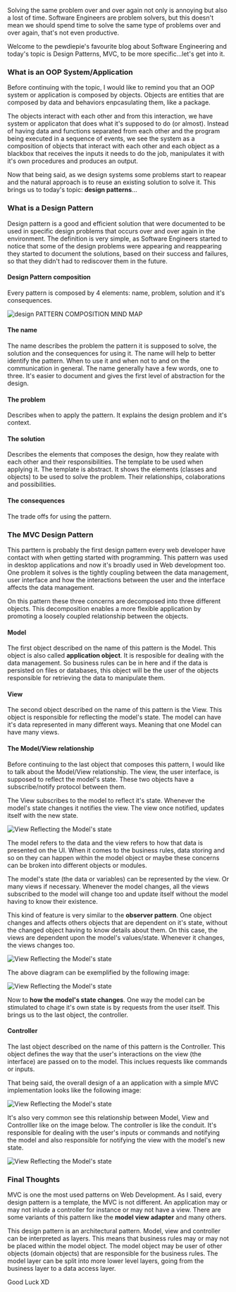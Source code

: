 <div style="text-align: left;">
    <p>
        Solving the same problem over and over again not only is annoying but also a lost of time.
        Software Engineers are problem solvers, but this doesn't mean we should spend time to solve the
        same type of problems over and over again, that's not even productive.
    </p>
    <p>
        Welcome to the pewdiepie's  favourite blog about Software Engineering and today's topic is
        Design Patterns, MVC, to be more specific...let's get into it.
    </p>
    <h3>What is an OOP System/Application</h3>
    <p>
        Before continuing with the topic, I would like to remind you that an OOP system or application
        is composed by objects. Objects are entities that are composed by data and behaviors
        enpcasulating them, like a package.
    </p>
    <p>
        The objects interact with each other and from this interaction, we have system
        or applicaton that does what it's supposed to do (or almost). Instead of
        having data and functions separated from each other and the program being
        executed in a sequence of events, we see the system as a composition of
        objects that interact with each other and each object as a blackbox that receives
        the inputs it needs to do the job, manipulates it with it's own procedures
        and produces an output.
    </p>
    <p>
        Now that being said, as we design systems some problems start to reapear and
        the natural approach is to reuse an existing solution to solve it. This brings
        us to today's topic: <strong>design patterns</strong>...
    </p>
    <h3>What is a Design Pattern</h3>
    <p>
        Design pattern is a good and efficient solution that were documented to be used in specific design problems that
        occurs over and over again in the environment. The definition is very simple, as Software Engineers started to
        notice that some of the design problems were appearing and reappearing they started to document the solutions,
        based on their success and failures, so that they didn't had to rediscover them in the future.
    </p>
    <h4>Design Pattern composition</h4>
    <p>
        Every pattern is composed by 4 elements: name, problem, solution and it's consequences.
    </p>
    <img class="post-img" src="images/design-patterns-mvc/design-patterns-composition.svg" alt="design PATTERN COMPOSITION MIND MAP">
    <h4>The name</h4>
    <p>
        The name describes the problem the pattern it is supposed to solve, the solution and the consequences for using it.
        The name will help to better identify the pattern. When to use it and when not to and on the communication in
        general. The name generally have a few words, one to three. It's easier to document and gives the first level of
        abstraction for the design.
    </p>
    <h4>The problem</h4>
    <p>
        Describes when to apply the pattern. It explains the design problem and it's context.
    </p>
    <h4>The solution</h4>
    <p>
        Describes the elements that composes the design, how they realate with each other and their responsibilities.
        The template to be used when applying it. The template is abstract. It shows the elements (classes and objects)
        to be used to solve the problem. Their relationships, colaborations and possibilities.
    </p>
    <h4>The consequences</h4>
    <p>
        The trade offs for using the pattern.
    </p>
    <h3>The MVC Design Pattern</h3>
    <p>
        This parttern is probably the first design pattern every web developer
        have contact with
        when getting started with programming. This pattern was used in
        desktop applications and now it's broadly used in Web development too.
        One problem it solves is the tightly coupling between the data management, user interface
        and how the interactions between the user and the interface affects the data management.
    </p>
    <p>
        On this pattern these three concerns are decomposed into three different objects.
        This decomposition enables a more flexible application by promoting a loosely coupled
        relationship between the objects.
    </p>
    <h4>Model</h4>
    <p>
        The first object described on the name of this pattern is the Model. This object
        is also called <strong>application object</strong>. It is resposible for dealing with
        the data management. So business rules can be in here and if the data is persisted
        on files or databases, this object will be the user of the objects responsible for
        retrieving the data to manipulate them.
    </p>
    <h4>View</h4>
    <p>
        The second object described on the name of this pattern is the View. This object
        is responsible for reflecting the model's state. The model
        can have it's data represented in many different ways. Meaning that one Model
        can have many views.
    </p>
    <h4>The Model/View relationship</h4>
    <p>
        Before continuing to the last object that composes this pattern, I would  like to
        talk about the Model/View relationship. The view, the user interface,
        is supposed to reflect the model's state. These two objects have a subscribe/notify
        protocol between them.
    </p>
    <p>
        The View subscribes to the model to reflect it's state. Whenever the model's state
        changes it notifies the view. The view once notified, updates itself with the
        new state.
    </p>
    <img class="post-img" src="images/design-patterns-mvc/design-patterns-model-view.svg" alt="View Reflecting the Model's state">
    <p>
        The model refers to the data and the view refers to how that data is
        presented on the UI. When it comes to the business rules, data storing and so on
        they can happen within the model object or maybe these
        concerns can be broken into different objects or modules.
    </p>
    <p>
        The model's
        state (the data or variables) can be represented by the view. Or
        many views if necessary. Whenever the model changes, all the views subscribed to
        the model will change too and update itself without the model having to know their
        existence.
    </p>
    <p>
        This kind of feature is very similar to the <strong>observer pattern</strong>.
        One object changes and affects others objects that are dependent on it's state,
        without the changed object having to know details about them. On this case,
        the views are dependent upon the model's values/state. Whenever it changes, the
        views changes too.
    </p>
    <img class="post-img" src="images/design-patterns-mvc/design-patterns-model-many-views.svg" alt="View Reflecting the Model's state">
    <p>
        The above diagram can be exemplified by the following image:
    </p>
    <img class="post-img" src="images/design-patterns-mvc/design-patterns-model-many-views-example.svg" alt="View Reflecting the Model's state">
    <p>
        Now to <strong>how the model's state changes</strong>.
        One way the model can be stimulated to chage it's own state is by requests from 
        the user itself. This brings us to the last object, the controller.
    </p>
    <h4>Controller</h4>
    <p>
        The last object described on the name of this pattern is the Controller. This object
        defines the way that the user's  interactions on the view (the interface) are passed
        on to the model. This inclues requests like commands or inputs.
    </p>
    <p>
        That being said, the overall design of a an application with a simple MVC
        implementation looks like the following image:
    </p>
    <img class="post-img" src="images/design-patterns-mvc/design-patterns-model-view-controller.svg" alt="View Reflecting the Model's state">
    <p>
        It's also very common see this relationship between Model, View  and Controlller like on the
        image below. The controller is like the conduit. It's responsible for dealing with the user's
        inputs or commands and notifying the model and also responsible for notifying the view
        with the model's new state.
    </p>
    <img class="post-img" src="images/design-patterns-mvc/design-patterns-model-view-controller-2.svg" alt="View Reflecting the Model's state">
    <h3>Final Thoughts</h3>
    <p>
        MVC is one the most used patterns on Web Development. As I said, every design pattern is a template,
        the MVC is not different. An application may or may not inlude a controller for instance or
        may not have a view. There are some variants of this pattern like the <strong>model view adapter</strong>
        and many others.
    </p>
    <p>
        This design pattern is an architectural pattern. Model, view and controller can be interpreted as
        layers. This means that business rules may or may not be placed within the model object. The model
        object may be user of other objects (domain objects) that are responsible for the business rules.
        The model layer can be split into more lower level layers, going from the business layer to a data
        access layer.
    </p>
    Good Luck XD
</div>